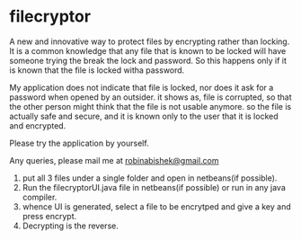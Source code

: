 # filecryptor
A new and innovative way to protect files by encrypting rather than locking. It is a common knowledge that any file that is known to be locked will have someone trying the break the lock and password. So this happens only if it is known that the file is locked witha password.

My application does not indicate that file is locked, nor does it ask for a password when opened by an outsider. it shows as, file is corrupted, so that the other person might think that the file is not usable anymore. so the file is actually safe and secure, and it is known only to the user that it is locked and encrypted.

Please try the application by yourself.

Any queries, please mail me at robinabishek@gmail.com

1. put all 3 files under a single folder and open in netbeans(if possible).
2. Run the filecryptorUI.java file in netbeans(if possible) or run in any java compiler.
3. whence UI is generated, select a file to be encrytped and give a key and press encrypt.
4. Decrypting is the reverse.

